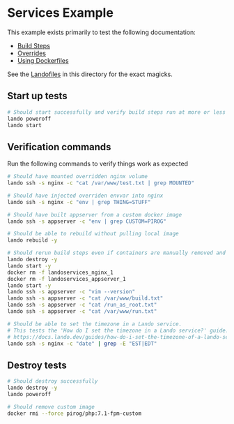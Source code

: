 Services Example
================

This example exists primarily to test the following documentation:

* [Build Steps](http://docs.devwithlando.io/config/services.html#build-steps)
* [Overrides](http://docs.devwithlando.io/config/services.html#overrides)
* [Using Dockerfiles](http://docs.devwithlando.io/config/services.html#using-dockerfiles)

See the [Landofiles](http://docs.devwithlando.io/config/lando.html) in this directory for the exact magicks.

Start up tests
--------------

```bash
# Should start successfully and verify build steps run at more or less the right times
lando poweroff
lando start
```

Verification commands
---------------------

Run the following commands to verify things work as expected

```bash
# Should have mounted overridden nginx volume
lando ssh -s nginx -c "cat /var/www/test.txt | grep MOUNTED"

# Should have injected overriden envvar into nginx
lando ssh -s nginx -c "env | grep THING=STUFF"

# Should have built appserver from a custom docker image
lando ssh -s appserver -c "env | grep CUSTOM=PIROG"

# Should be able to rebuild without pulling local image
lando rebuild -y

# Should rerun build steps even if containers are manually removed and stuff
lando destroy -y
lando start -y
docker rm -f landoservices_nginx_1
docker rm -f landoservices_appserver_1
lando start -y
lando ssh -s appserver -c "vim --version"
lando ssh -s appserver -c "cat /var/www/build.txt"
lando ssh -s appserver -c "cat /run_as_root.txt"
lando ssh -s appserver -c "cat /var/www/run.txt"

# Should be able to set the timezone in a Lando service.
# This tests the 'How do I set the timezone in a Lando service?' guide.
# https://docs.lando.dev/guides/how-do-i-set-the-timezone-of-a-lando-service.html
lando ssh -s nginx -c "date" | grep -E "EST|EDT"
```

Destroy tests
-------------

```bash
# Should destroy successfully
lando destroy -y
lando poweroff

# Should remove custom image
docker rmi --force pirog/php:7.1-fpm-custom
```
